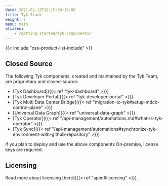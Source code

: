 ```yaml
--- 
date: 2021-02-12T18:15:30+13:00
title: Tyk Stack
weight: 7
menu: main
aliases:
    - /getting-started/tyk-components/
---
```


{{< include "oss-product-list-include" >}}

## Closed Source

The following Tyk components, created and maintained by the Tyk Team, are proprietary and closed-source:

* [Tyk Dashboard]({{< ref "tyk-dashboard" >}})
* [Tyk Developer Portal]({{< ref "tyk-developer-portal" >}})
* [Tyk Multi Data Center Bridge]({{< ref "migration-to-tyk#setup-mdcb-control-plane" >}})
* [Universal Data Graph]({{< ref "universal-data-graph" >}})
* [Tyk Operator]({{< ref "/api-management/automations.md#what-is-tyk-operator" >}})
* [Tyk Sync]({{< ref "/api-management/automations#synchronize-tyk-environment-with-github-repository" >}})

If you plan to deploy and use the above components On-premise, license keys are required.

## Licensing
Read more about licensing [here]({{< ref "apim#licensing" >}}).